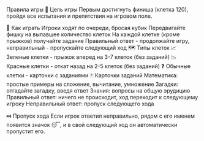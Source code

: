Правила игры
🎯 Цель игры
Первым достигнуть финиша (клетка 120), пройдя все испытания и препятствия на игровом поле.

🎲 Как играть
Игроки ходят по очереди, бросая кубик
Передвигайте фишку на выпавшее количество клеток
На каждой клетке (кроме прыжков) получайте задание
Правильный ответ - продолжайте игру, неправильный - пропускайте следующий ход
🗺️ Типы клеток
📈
Зеленые клетки - прыжок вперед на 3-7 клеток (без заданий)
📉
Красные клетки - откат назад на 2-5 клеток (без заданий)
❓
Обычные клетки - карточки с заданиями
🃏 Карточки заданий
Математика: простые примеры на сложение, вычитание, умножение
Загадки: отгадайте загадку, введя ответ
Знания: вопросы на общую эрудицию
Правильный ответ: ничего не происходит, ход переходит к следующему игроку
Неправильный ответ: пропуск следующего хода

⏭️ Пропуск хода
Если игрок ответил неправильно, рядом с его именем появится значок 😴, и в свой следующий ход он автоматически пропустит его.
